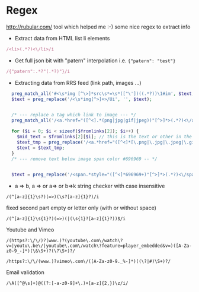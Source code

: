 Regex 
=====
http://rubular.com/ tool which helped me :-)
some nice regex to extract info


+ Extract data from HTML list li elements
```ruby
/<li>(.*?)<\/li>/i
```

+ Get full json bit with "patern" interpolation i.e. `{"patern": "test"}`
```ruby
/{"patern":.*?"(.*?)"}/i

```

+ Extracting data from RRS feed (link path, images ...)
```php
  preg_match_all('#<\s*img [^\>]*src\s*=\s*(["\'])((.*?))\1#im', $text, $fromimg);
  $text = preg_replace('/<\s*img[^>]+>/Ui', '', $text);


  /* --- replace a tag which link to image --- */
  preg_match_all('/<a.*href="([^<].*(png|jpg|gif|jpeg))"[^>]*>(.*?)<\/a>/im', $text, $fromlinks);

  for ($i = 0; $i < sizeof($fromlinks[2]); $i++) {
    $mid_text = $fromlinks[2][$i]; // this is the text or other in the middle of link which link to image
    $text_tmp = preg_replace('/<a.*href="([^<]*[\.png|\.jpg|\.jpeg|\.gif]+)"[^>]*>(.*?)<\/a>/im', $mid_text, $text, 1);
    $text = $text_tmp;
  }
  /* --- remove text below image span color #696969 -- */


  $text = preg_replace('/<span.*style="([^<]*696969+)"[^>]*>(.*?)<\/span>/im', "", $text);
```

+ a => b, a => or a=> or b=>k string checker with case insensitive

```
/(^[a-z]{1}\s?)(=>)(\s?[a-z]{1}?)/i
```
fixed second part empty or letter only (with or without space)

```
/(^[a-z]{1}\s{1}?)(=>)(|(\s{1}?[a-z]{1}?))$/i
```

Youtube and Vimeo 

```
/(https?:\/\/)?(www.)?(youtube\.com\/watch\?v=|youtu\.be\/|youtube\.com\/watch\?feature=player_embedded&v=)([A-Za-z0-9_-]*)(\&\S+)?(\?\S+)?/
```

```
/https?:\/\/(www.)?vimeo\.com\/([A-Za-z0-9._%-]*)((\?|#)\S+)?/
```

Email validation
```
/\A([^@\s]+)@((?:[-a-z0-9]+\.)+[a-z]{2,})\z/i/
```
